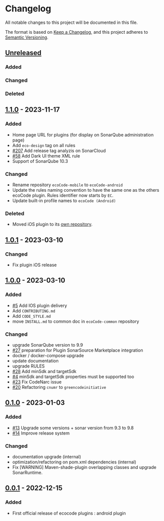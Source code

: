 # Changelog

All notable changes to this project will be documented in this file.

The format is based on [Keep a Changelog](https://keepachangelog.com/en/1.0.0/),
and this project adheres to [Semantic Versioning](https://semver.org/spec/v2.0.0.html).

## [Unreleased]

### Added

### Changed

### Deleted

## [1.1.0] - 2023-11-17

### Added

- Home page URL for plugins (for display on SonarQube administration page)
- Add `eco-design` tag on all rules
- [#207](https://github.com/green-code-initiative/ecoCode/issues/207) Add release tag analyzis on SonarCloud
- [#58](https://github.com/green-code-initiative/ecoCode-android/pull/58) Add Dark UI theme XML rule
- Support of SonarQube 10.3

### Changed

- Rename repository `ecoCode-mobile` to `ecoCode-android`
- Update the rules naming convention to have the same one as the others ecoCode plugin. Rules identifier now starts by `EC`.
- Update built-in profile names to `ecoCode (Android)`

### Deleted

- Moved iOS plugin to its [own repository](https://github.com/green-code-initiative/ecoCode-ios).

## [1.0.1] - 2023-03-10

### Changed

- Fix plugin iOS release

## [1.0.0] - 2023-03-10

### Added

- [#5](https://github.com/green-code-initiative/ecocode-android/pull/5) Add IOS plugin delivery
- Add `CONTRIBUTING.md`
- Add `CODE_STYLE.md`
- move `INSTALL.md` to common doc in `ecoCode-common` repository

### Changed

- upgrade SonarQube version to 9.9
- [#27](https://github.com/green-code-initiative/ecocode-android/pull/27) preparation for Plugin SonarSource Marketplace integration
- docker / docker-compose upgrade
- update documentation
- upgrade RULES
- [#28](https://github.com/green-code-initiative/ecocode-android/pull/28) Add minSdk and targetSdk
- [#4](https://github.com/green-code-initiative/ecocode-android/pull/4) minSdk and targetSdk properties must be supported too
- [#23](https://github.com/green-code-initiative/ecocode-android/issues/23) Fix CodeNarc issue
- [#20](https://github.com/green-code-initiative/ecocode-android/issues/20) Refactoring `cnumr` to `greencodeinitiative`

## [0.1.0] - 2023-01-03

### Added

- [#13](https://github.com/green-code-initiative/ecocode-android/pull/13) Upgrade some versions + sonar version from 9.3
  to 9.8
- [#14](https://github.com/green-code-initiative/ecocode-android/issues/14) Improve release system

### Changed

- documentation upgrade (internal)
- optimization/refactoring on pom.xml dependencies (internal)
- Fix [WARNING] Maven-shade-plugin overlapping classes and upgrade SonarRuntime.

## [0.0.1] - 2022-12-15

### Added

- First official release of ecocode plugins : android plugin

[unreleased]: https://github.com/green-code-initiative/ecoCode/compare/v1.1.0...HEAD

[1.1.0]: https://github.com/green-code-initiative/ecoCode/releases/tag/v1.1.0

[1.0.1]: https://github.com/green-code-initiative/ecoCode/releases/tag/v1.0.1

[1.0.0]: https://github.com/green-code-initiative/ecoCode/releases/tag/v1.0.0

[0.1.0]: https://github.com/green-code-initiative/ecoCode/releases/tag/v0.1.0

[0.0.1]: https://github.com/green-code-initiative/ecoCode/releases/tag/v0.0.1
